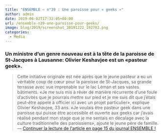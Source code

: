 ```yaml
---
title: "ENSEMBLE – n°39 : Une paroisse pour « geeks »"
author: admin
date: 2019-06-02T17:32:05+00:00
url: /ensemble-n39-une-paroisse-pour-geeks/
image: blog/2019/screenshot_20191222_192702.png
categories:
  - Media
---
```


### Un ministre d’un genre nouveau est à la tête de la paroisse de St-Jacques à Lausanne: Olivier Keshavjee est un «pasteur geek».


> Cette initiative originale est née après que le jeune pasteur a eu un véritable coup de cœur pour la paroisse de St-Jacques, sa grande terrasse avec vue imprenable sur le lac Léman et ses vastes bâtiments. «Je me suis mis à rêver de manière récurrente d’une foule d’activités que je pourrais mettre sur pied et je me suis dit que j’étais peut-être appelé à officier ici avec un projet particulier», explique Olivier Keshavjee, 33 ans. «Je voulais être pasteur geek dans une paroisse qui puisse être accessible et ouverte aux geeks car j’avais réalisé pendant mon stage que je me sentais en décalage avec la culture traditionnelle des paroissiens», ajoute le jeune père de famille.  
> — <a href="http://www.refbejuso.ch/ensemble/2019_06/14/">Continuer la lecture de l'article en page 15 du journal ENSEMBLE !</a>